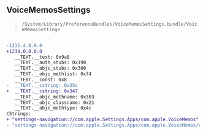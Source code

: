 ## VoiceMemosSettings

> `/System/Library/PreferenceBundles/VoiceMemosSettings.bundle/VoiceMemosSettings`

```diff

-1235.4.0.0.0
+1238.0.0.0.0
   __TEXT.__text: 0x9a8
   __TEXT.__auth_stubs: 0x190
   __TEXT.__objc_stubs: 0x300
   __TEXT.__objc_methlist: 0x74
   __TEXT.__const: 0x8
-  __TEXT.__cstring: 0x35c
+  __TEXT.__cstring: 0x347
   __TEXT.__objc_methname: 0x303
   __TEXT.__objc_classname: 0x21
   __TEXT.__objc_methtype: 0x4c
CStrings:
+ "settings-navigation://com.apple.Settings.Apps/com.apple.VoiceMemos"
- "settings-navigation://com.apple.Settings.Apps/com.apple.VoiceMemos/VOICE_MEMOS_SETTINGS"

```
